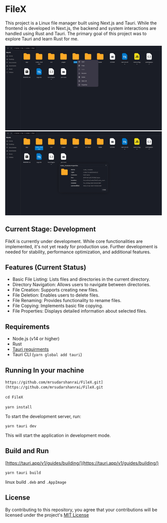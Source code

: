 # FileX

This project is a Linux file manager built using Next.js and Tauri. While the frontend is developed in Next.js, the backend and system interactions are handled using Rust and Tauri. The primary goal of this project was to explore Tauri and learn Rust for me.

![fileX](https://github.com/mrsudarshanrai/FileX/blob/main/public/assets/fileX-01.jpg?raw=true)
![fileX](https://github.com/mrsudarshanrai/FileX/blob/main/public/assets/fileX-02.jpg?raw=true)
## Current Stage: Development

FileX is currently under development. While core functionalities are implemented, it's not yet ready for production use. Further development is needed for stability, performance optimization, and additional features.

## Features (Current Status)
- Basic File Listing: Lists files and directories in the current directory.
- Directory Navigation: Allows users to navigate between directories.
- File Creation: Supports creating new files.
- File Deletion: Enables users to delete files.
- File Renaming: Provides functionality to rename files.
- File Copying: Implements basic file copying.
- File Properties: Displays detailed information about selected files.


## Requirements

- Node.js (v14 or higher)
- Rust
- [Tauri requirments](https://tauri.app/v1/guides/getting-started/prerequisites)
- Tauri CLI (`yarn global add tauri`)

## Running In your machine

    https://github.com/mrsudarshanrai/FileX.git](https://github.com/mrsudarshanrai/FileX.git

    cd FileX

    yarn install

To start the development server, run:

    yarn tauri dev
    
This will start the application in development mode.

## Build and Run
[https://tauri.app/v1/guides/building/](https://tauri.app/v1/guides/building/)
```
yarn tauri build
```
linux build `.deb` and `.AppImage`

## License

By contributing to this repository, you agree that your contributions will be licensed under the project's [MIT License](./LICENSE)
